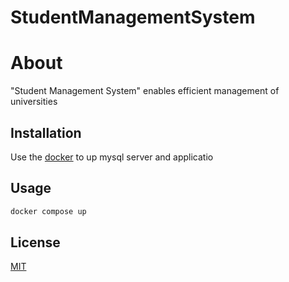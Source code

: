 # StudentManagementSystem

# About

"Student Management System" enables efficient management of universities

## Installation

Use the [docker](https://www.docker.com/get-started/) to up mysql server and applicatio


## Usage

```dockerfile
docker compose up
```


## License
[MIT](https://choosealicense.com/licenses/mit/)
